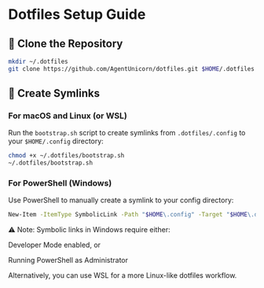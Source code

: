 # Dotfiles Setup Guide

## 🧬 Clone the Repository

```bash
mkdir ~/.dotfiles
git clone https://github.com/AgentUnicorn/dotfiles.git $HOME/.dotfiles
```

## 🔗 Create Symlinks

### For macOS and Linux (or WSL)
Run the `bootstrap.sh` script to create symlinks from `.dotfiles/.config` to your `$HOME/.config` directory:
```bash
chmod +x ~/.dotfiles/bootstrap.sh
~/.dotfiles/bootstrap.sh
```

### For PowerShell (Windows)
Use PowerShell to manually create a symlink to your config directory:
```bash
New-Item -ItemType SymbolicLink -Path "$HOME\.config" -Target "$HOME\.dotfiles\.config"
```

⚠️ Note: Symbolic links in Windows require either:

Developer Mode enabled, or

Running PowerShell as Administrator

Alternatively, you can use WSL for a more Linux-like dotfiles workflow.
